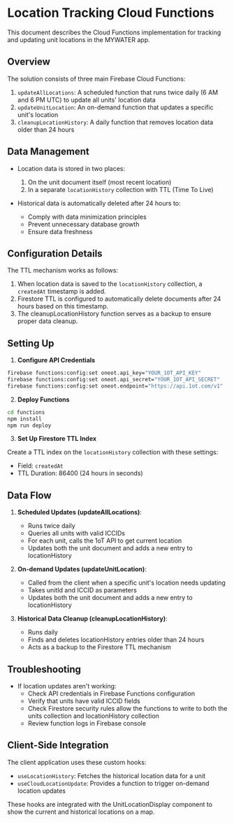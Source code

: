 
# Location Tracking Cloud Functions

This document describes the Cloud Functions implementation for tracking and updating unit locations in the MYWATER app.

## Overview

The solution consists of three main Firebase Cloud Functions:

1. `updateAllLocations`: A scheduled function that runs twice daily (6 AM and 6 PM UTC) to update all units' location data
2. `updateUnitLocation`: An on-demand function that updates a specific unit's location
3. `cleanupLocationHistory`: A daily function that removes location data older than 24 hours

## Data Management

- Location data is stored in two places:
  1. On the unit document itself (most recent location)
  2. In a separate `locationHistory` collection with TTL (Time To Live)

- Historical data is automatically deleted after 24 hours to:
  - Comply with data minimization principles
  - Prevent unnecessary database growth
  - Ensure data freshness

## Configuration Details

The TTL mechanism works as follows:

1. When location data is saved to the `locationHistory` collection, a `createdAt` timestamp is added.
2. Firestore TTL is configured to automatically delete documents after 24 hours based on this timestamp.
3. The cleanupLocationHistory function serves as a backup to ensure proper data cleanup.

## Setting Up

1. **Configure API Credentials**

```bash
firebase functions:config:set oneot.api_key="YOUR_1OT_API_KEY"
firebase functions:config:set oneot.api_secret="YOUR_1OT_API_SECRET" 
firebase functions:config:set oneot.endpoint="https://api.1ot.com/v1"
```

2. **Deploy Functions**

```bash
cd functions
npm install
npm run deploy
```

3. **Set Up Firestore TTL Index**

Create a TTL index on the `locationHistory` collection with these settings:
- Field: `createdAt` 
- TTL Duration: 86400 (24 hours in seconds)

## Data Flow

1. **Scheduled Updates (updateAllLocations)**:
   - Runs twice daily
   - Queries all units with valid ICCIDs
   - For each unit, calls the 1oT API to get current location
   - Updates both the unit document and adds a new entry to locationHistory

2. **On-demand Updates (updateUnitLocation)**:
   - Called from the client when a specific unit's location needs updating
   - Takes unitId and ICCID as parameters
   - Updates both the unit document and adds a new entry to locationHistory

3. **Historical Data Cleanup (cleanupLocationHistory)**:
   - Runs daily
   - Finds and deletes locationHistory entries older than 24 hours
   - Acts as a backup to the Firestore TTL mechanism

## Troubleshooting

- If location updates aren't working:
  - Check API credentials in Firebase Functions configuration
  - Verify that units have valid ICCID fields
  - Check Firestore security rules allow the functions to write to both the units collection and locationHistory collection
  - Review function logs in Firebase console

## Client-Side Integration

The client application uses these custom hooks:
- `useLocationHistory`: Fetches the historical location data for a unit
- `useCloudLocationUpdate`: Provides a function to trigger on-demand location updates

These hooks are integrated with the UnitLocationDisplay component to show the current and historical locations on a map.

